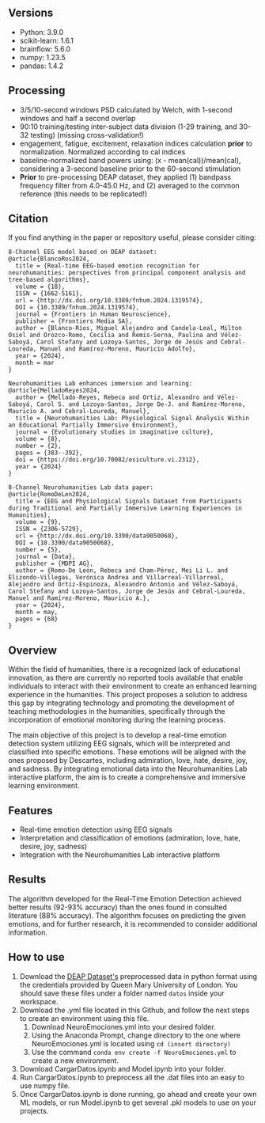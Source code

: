 ## Versions
- Python: 3.9.0
- scikit-learn: 1.6.1
- brainflow: 5.6.0
- numpy: 1.23.5
- pandas: 1.4.2

## Processing
- 3/5/10-second windows PSD calculated by Welch, with 1-second windows and half a second overlap
- 90:10 training/testing inter-subject data division (1-29 training, and 30-32 testing) (missing cross-validation!)
- engagement, fatigue, excitement, relaxation indices calculation **prior** to normalization. Normalized according to cal indices
- baseline-normalized band powers using: (x - mean(cal))/mean(cal), considering a 3-second baseline prior to the 60-second stimulation
- **Prior** to pre-processing DEAP dataset, they applied (1) bandpass frequency filter from 4.0-45.0 Hz, and (2) averaged to the common reference (this needs to be replicated!)

## Citation
If you find anything in the paper or repository useful, please consider citing:
```
8-Channel EEG model based on DEAP dataset:
@article{BlancoRos2024,
  title = {Real-time EEG-based emotion recognition for neurohumanities: perspectives from principal component analysis and tree-based algorithms},
  volume = {18},
  ISSN = {1662-5161},
  url = {http://dx.doi.org/10.3389/fnhum.2024.1319574},
  DOI = {10.3389/fnhum.2024.1319574},
  journal = {Frontiers in Human Neuroscience},
  publisher = {Frontiers Media SA},
  author = {Blanco-Ríos, Miguel Alejandro and Candela-Leal, Milton Osiel and Orozco-Romo, Cecilia and Remis-Serna, Paulina and Vélez-Saboyá, Carol Stefany and Lozoya-Santos, Jorge de Jesús and Cebral-Loureda, Manuel and Ramírez-Moreno, Mauricio Adolfo},
  year = {2024},
  month = mar 
}

Neurohumanities Lab enhances immersion and learning:
@article{MelladoReyes2024,
  author = {Mellado-Reyes, Rebeca and Ortiz, Alexandro and Vélez-Saboyá, Carol S. and Lozoya-Santos, Jorge De-J. and Ramírez-Moreno, Mauricio A. and Cebral-Loureda, Manuel},
  title = {Neurohumanities Lab: Physiological Signal Analysis Within an Educational Partially Immersive Environment},
  journal = {Evolutionary studies in imaginative culture},
  volume = {8},
  number = {2},
  pages = {383--392},
  doi = {https://doi.org/10.70082/esiculture.vi.2312},
  year = {2024}
}

8-Channel Neurohumanities Lab data paper:
@article{RomoDeLen2024,
  title = {EEG and Physiological Signals Dataset from Participants during Traditional and Partially Immersive Learning Experiences in Humanities},
  volume = {9},
  ISSN = {2306-5729},
  url = {http://dx.doi.org/10.3390/data9050068},
  DOI = {10.3390/data9050068},
  number = {5},
  journal = {Data},
  publisher = {MDPI AG},
  author = {Romo-De León, Rebeca and Cham-Pérez, Mei Li L. and Elizondo-Villegas, Verónica Andrea and Villarreal-Villarreal, Alejandro and Ortiz-Espinoza, Alexandro Antonio and Vélez-Saboyá, Carol Stefany and Lozoya-Santos, Jorge de Jesús and Cebral-Loureda, Manuel and Ramírez-Moreno, Mauricio A.},
  year = {2024},
  month = may,
  pages = {68}
}
```

## Overview
Within the field of humanities, there is a recognized lack of educational innovation, as there are currently no reported tools available that enable individuals to interact with their environment to create an enhanced learning experience in the humanities. This project proposes a solution to address this gap by integrating technology and promoting the development of teaching methodologies in the humanities, specifically through the incorporation of emotional monitoring during the learning process. 

The main objective of this project is to develop a real-time emotion detection system utilizing EEG signals, which will be interpreted and classified into specific emotions. These emotions will be aligned with the ones proposed by Descartes, including admiration, love, hate, desire, joy, and sadness. By integrating emotional data into the Neurohumanities Lab interactive platform, the aim is to create a comprehensive and immersive learning environment.

## Features
- Real-time emotion detection using EEG signals
- Interpretation and classification of emotions (admiration, love, hate, desire, joy, sadness)
- Integration with the Neurohumanities Lab interactive platform

## Results
The algorithm developed for the Real-Time Emotion Detection achieved better results (92-93% accuracy) than the ones found in consulted literature (88% accuracy). The algorithm focuses on predicting the given emotions, and for further research, it is recommended to consider additional information.

## How to use
1. Download the [DEAP Dataset's](https://www.eecs.qmul.ac.uk/mmv/datasets/deap/download.html) preprocessed data in python format using the credentials provided by Queen Mary University of London. You should save these files under a folder named `datos` inside your workspace.
2. Download the .yml file located in this Github, and follow the next steps to create an environment using this file.
    1. Download NeuroEmociones.yml into your desired folder.
    2. Using the Anaconda Prompt, change directory to the one where NeuroEmociones.yml is located using `cd (insert directory)`
    3. Use the command `conda env create -f NeuroEmociones.yml` to create a new environment.
5. Download CargarDatos.ipynb and Model.ipynb into your folder.
6. Run CargarDatos.ipynb to preprocess all the .dat files into an easy to use numpy file. 
7. Once CargarDatos.ipynb is done running, go ahead and create your own ML models, or run Model.ipynb to get several .pkl models to use on your projects. 
